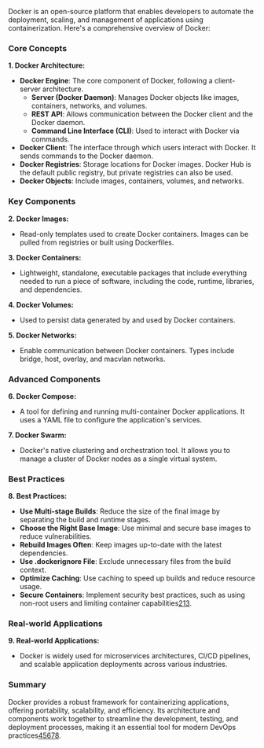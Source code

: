 Docker is an open-source platform that enables developers to automate the deployment, scaling, and management of applications using containerization. Here's a comprehensive overview of Docker:

### Core Concepts

**1. Docker Architecture:**
   - **Docker Engine**: The core component of Docker, following a client-server architecture.
     - **Server (Docker Daemon)**: Manages Docker objects like images, containers, networks, and volumes.
     - **REST API**: Allows communication between the Docker client and the Docker daemon.
     - **Command Line Interface (CLI)**: Used to interact with Docker via commands.
   - **Docker Client**: The interface through which users interact with Docker. It sends commands to the Docker daemon.
   - **Docker Registries**: Storage locations for Docker images. Docker Hub is the default public registry, but private registries can also be used.
   - **Docker Objects**: Include images, containers, volumes, and networks.

### Key Components

**2. Docker Images:**
   - Read-only templates used to create Docker containers. Images can be pulled from registries or built using Dockerfiles.

**3. Docker Containers:**
   - Lightweight, standalone, executable packages that include everything needed to run a piece of software, including the code, runtime, libraries, and dependencies.

**4. Docker Volumes:**
   - Used to persist data generated by and used by Docker containers.

**5. Docker Networks:**
   - Enable communication between Docker containers. Types include bridge, host, overlay, and macvlan networks.

### Advanced Components

**6. Docker Compose:**
   - A tool for defining and running multi-container Docker applications. It uses a YAML file to configure the application's services.

**7. Docker Swarm:**
   - Docker's native clustering and orchestration tool. It allows you to manage a cluster of Docker nodes as a single virtual system.

### Best Practices

**8. Best Practices:**
   - **Use Multi-stage Builds**: Reduce the size of the final image by separating the build and runtime stages.
   - **Choose the Right Base Image**: Use minimal and secure base images to reduce vulnerabilities.
   - **Rebuild Images Often**: Keep images up-to-date with the latest dependencies.
   - **Use .dockerignore File**: Exclude unnecessary files from the build context.
   - **Optimize Caching**: Use caching to speed up builds and reduce resource usage.
   - **Secure Containers**: Implement security best practices, such as using non-root users and limiting container capabilities[2](https://docs.docker.com/build/building/best-practices/)[1](https://dev.to/techworld_with_nana/top-8-docker-best-practices-for-using-docker-in-production-1m39)[3](https://docs.docker.com/tags/best-practices/).

### Real-world Applications

**9. Real-world Applications:**
   - Docker is widely used for microservices architectures, CI/CD pipelines, and scalable application deployments across various industries.

### Summary

Docker provides a robust framework for containerizing applications, offering portability, scalability, and efficiency. Its architecture and components work together to streamline the development, testing, and deployment processes, making it an essential tool for modern DevOps practices[4](https://thinksys.com/devops/docker-components/)[5](https://geekflare.com/devops/docker-architecture/)[6](https://www.simplilearn.com/tutorials/docker-tutorial/what-is-docker)[7](https://docs.docker.com/get-started/docker-overview/)[8](https://www.almabetter.com/bytes/articles/docker-architecture).
